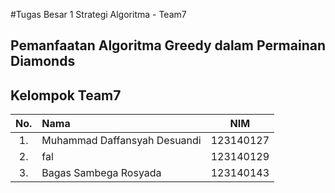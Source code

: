 #Tugas Besar 1 Strategi Algoritma - Team7
## Pemanfaatan Algoritma Greedy dalam Permainan Diamonds

## Kelompok Team7
| No. | Nama                     |   NIM    |
|:---:|:-------------------------|:--------:|
| 1.  | Muhammad Daffansyah Desuandi | 123140127 |
| 2.  | fal    | 123140129 |
| 3.  | Bagas Sambega Rosyada    | 123140143 |
